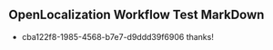 ## OpenLocalization Workflow Test MarkDown
* cba122f8-1985-4568-b7e7-d9ddd39f6906 thanks!

<!--HONumber=Sep16_HO1-->


